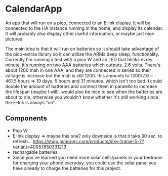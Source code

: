 # CalendarApp
An app that will run on a pico, connected to an E-Ink display. It will be connected to the HA instance running in the home, and display its calendar. 
It will probably also display other useful information, or maybe just nice pictures.

The main idea is that it will run on batteries so it should take advantage of the pico-extras library so it can utilize the ARMs deep sleep,
functionality. Currently I'm running a test with a pico W and an LED that blinks evrey minute. it's running on two AAA batteries which outputs,
2.6 volts. There's about 1200 mah in one AAA, and they are connected in series so their voltage is increase but the mah is still 1200. 
this amounts to 1200/2.6 = 461.5 hours => 19 days, 5 hours and 31 minutes. which isn't too bad. I could double the 
amount of batteries and connect them in paralelle to increase the lifespan (maybe I will). would also be nice to see when the batteries are about to die, 
otherwise you wouldn't know whether it's still working since the E-Ink is always "on". 

## Components
 - Pico W
 - E-Ink display => maybe this one? only downside is that it take 30 sec. to refresh... https://shop.pimoroni.com/products/inky-frame-5-7?variant=40057850331219
 - rechargable batteries
 - Since you've learned you need more solar cells/panels in your bedroom for charging your phone everyday, you could use the solar panel you have already to charge the batteries for this project.

